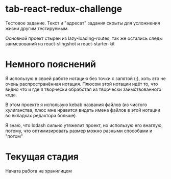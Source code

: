 # tab-react-redux-challenge
Тестовое задание. Текст и "адресат" задания скрыты для усложнения жизни другим тестируемым.

Основной проект стырен из lazy-loading-routes, так же остались следы заимсвований из react-slingshot и react-starter-kit

# Немного пояснений

Я использую в своей работе нотацию без точки с запятой (;), хоть это не очень распространённая 
нотация. Плюсом этой нотации идёт то, что видно что и где я творчески обработал из творчески
заимствованного кода.

В этом проекте я использую kebab названия файлов (из чистого хулиганства, плюс мне 
нравится видеть имена файлов в этой нотации во вкладках редактора больше)

Я знаю, что lodash сильно утяжелит проект, но использую его внаглую, потому, что оптимизировать размер
можно разными способами и "потом"

# Текущая стадия

Начата работа на хранилицем